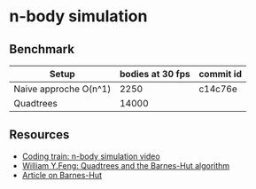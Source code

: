 # n-body simulation

## Benchmark

| Setup                 | bodies at 30 fps  | commit id |
|-----------------------|-------------------|-----------|
| Naive approche O(n^1) | 2250              | c14c76e   |
| Quadtrees             | 14000             |           |

## Resources

- [Coding train: n-body simulation video](https://www.youtube.com/watch?v=GjbKsOkN1Oc&t=220s)
- [William Y.Feng: Quadtrees and the Barnes-Hut algorithm](https://www.youtube.com/watch?v=tOlKLJ4WmSE)
- [Article on Barnes-Hut](http://arborjs.org/docs/barnes-hut)

